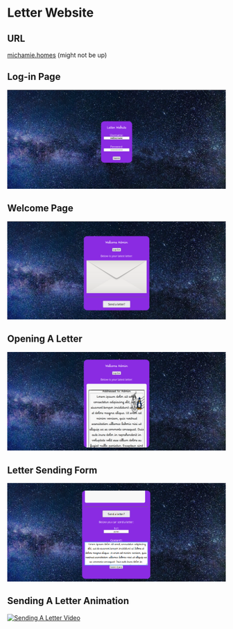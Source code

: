 # Letter Website
## URL
[michamie.homes](https://michamie.homes/) (might not be up)
## Log-in Page
![photo of login page](loginPage.png)
## Welcome Page
![photo of welcome page](welcomePage.png)
## Opening A Letter
![photo of letter open](openLetter.png)
## Letter Sending Form
![photo of the webpage](sendLetter.png)
## Sending A Letter Animation
[![Sending A Letter Video](http://img.youtube.com/vi/h_4qkHx15c8/0.jpg)](http://www.youtube.com/watch?v=h_4qkHx15c8XAMVzS13HY0 "Sending A Letter Video")
